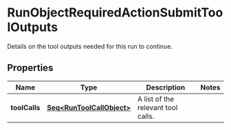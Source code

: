 

# RunObjectRequiredActionSubmitToolOutputs

Details on the tool outputs needed for this run to continue.

## Properties

Name | Type | Description | Notes
------------ | ------------- | ------------- | -------------
**toolCalls** | [**Seq&lt;RunToolCallObject&gt;**](RunToolCallObject.md) | A list of the relevant tool calls. | 



